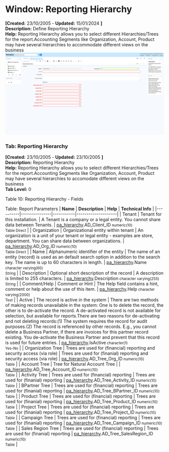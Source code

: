 # Window: Reporting Hierarchy

**[Created:** 23/10/2005 - **Updated:** 15/01/2024 **]**  
**Description:** Define Reporting Hierarchy  
**Help:** Reporting Hierarchy allows you to select different Hierarchies/Trees for the report.Accounting Segments like Organization, Account, Product may have several hierarchies to accommodate different views on the business  
![](/img/docs/manual/ReportingHierarchy-Window_iDempiere_v12.0.0.png)

### Tab: Reporting Hierarchy

**[Created:** 23/10/2005 - **Updated:** 23/10/2005 **]**   
**Description:** Reporting Hierarchy  
**Help:** Reporting Hierarchy allows you to select different Hierarchies/Trees for the report.Accounting Segments like Organization, Account, Product may have several hierarchies to accomodate different views on the business  
**Tab Level:** 0

Table 10: Reporting Hierarchy - Fields 

Table: Report Parameters
| **Name** | **Description** | **Help** | **Technical Info** |
|----------|---------------|-----------|--------------------|
| Tenant | Tenant for this installation. | A Tenant is a company or a legal entity. You cannot share data between Tenants. | [pa_hierarchy](https://idempiere-schemaspy.muriloht.com/adempiere/tables/pa_hierarchy.html).AD_Client_ID<small> numeric(10) <br/> Table Direct</small> | 
| Organization | Organizational entity within tenant | An organization is a unit of your tenant or legal entity - examples are store, department. You can share data between organizations. | [pa_hierarchy](https://idempiere-schemaspy.muriloht.com/adempiere/tables/pa_hierarchy.html).AD_Org_ID<small> numeric(10) <br/> Table Direct</small> | 
| Name | Alphanumeric identifier of the entity | The name of an entity (record) is used as an default search option in addition to the search key. The name is up to 60 characters in length. | [pa_hierarchy](https://idempiere-schemaspy.muriloht.com/adempiere/tables/pa_hierarchy.html).Name<small> character varying(60) <br/> String</small> | 
| Description | Optional short description of the record | A description is limited to 255 characters. | [pa_hierarchy](https://idempiere-schemaspy.muriloht.com/adempiere/tables/pa_hierarchy.html).Description<small> character varying(255) <br/> String</small> | 
| Comment/Help | Comment or Hint | The Help field contains a hint, comment or help about the use of this item. | [pa_hierarchy](https://idempiere-schemaspy.muriloht.com/adempiere/tables/pa_hierarchy.html).Help<small> character varying(2000) <br/> Text</small> | 
| Active | The record is active in the system | There are two methods of making records unavailable in the system: One is to delete the record, the other is to de-activate the record. A de-activated record is not available for selection, but available for reports.There are two reasons for de-activating and not deleting records:(1) The system requires the record for audit purposes.(2) The record is referenced by other records. E.g., you cannot delete a Business Partner, if there are invoices for this partner record existing. You de-activate the Business Partner and prevent that this record is used for future entries. | [pa_hierarchy](https://idempiere-schemaspy.muriloht.com/adempiere/tables/pa_hierarchy.html).IsActive<small> character(1) <br/> Yes-No</small> | 
| Organization Tree | Trees are used for (financial) reporting and security access (via role) | Trees are used for (finanial) reporting and security access (via role) | [pa_hierarchy](https://idempiere-schemaspy.muriloht.com/adempiere/tables/pa_hierarchy.html).AD_Tree_Org_ID<small> numeric(10) <br/> Table</small> | 
| Account Tree | Tree for Natural Account Tree |  | [pa_hierarchy](https://idempiere-schemaspy.muriloht.com/adempiere/tables/pa_hierarchy.html).AD_Tree_Account_ID<small> numeric(10) <br/> Table</small> | 
| Activity Tree | Trees are used for (financial) reporting | Trees are used for (finanial) reporting | [pa_hierarchy](https://idempiere-schemaspy.muriloht.com/adempiere/tables/pa_hierarchy.html).AD_Tree_Activity_ID<small> numeric(10) <br/> Table</small> | 
| BPartner Tree | Trees are used for (financial) reporting | Trees are used for (finanial) reporting | [pa_hierarchy](https://idempiere-schemaspy.muriloht.com/adempiere/tables/pa_hierarchy.html).AD_Tree_BPartner_ID<small> numeric(10) <br/> Table</small> | 
| Product Tree | Trees are used for (financial) reporting | Trees are used for (finanial) reporting | [pa_hierarchy](https://idempiere-schemaspy.muriloht.com/adempiere/tables/pa_hierarchy.html).AD_Tree_Product_ID<small> numeric(10) <br/> Table</small> | 
| Project Tree | Trees are used for (financial) reporting | Trees are used for (finanial) reporting | [pa_hierarchy](https://idempiere-schemaspy.muriloht.com/adempiere/tables/pa_hierarchy.html).AD_Tree_Project_ID<small> numeric(10) <br/> Table</small> | 
| Campaign Tree | Trees are used for (financial) reporting | Trees are used for (finanial) reporting | [pa_hierarchy](https://idempiere-schemaspy.muriloht.com/adempiere/tables/pa_hierarchy.html).AD_Tree_Campaign_ID<small> numeric(10) <br/> Table</small> | 
| Sales Region Tree | Trees are used for (financial) reporting | Trees are used for (finanial) reporting | [pa_hierarchy](https://idempiere-schemaspy.muriloht.com/adempiere/tables/pa_hierarchy.html).AD_Tree_SalesRegion_ID<small> numeric(10) <br/> Table</small> | 


